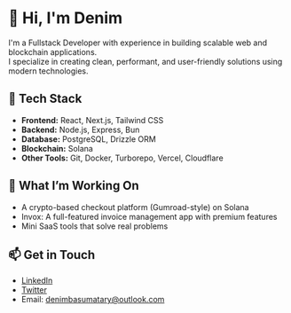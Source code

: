 # 👋 Hi, I'm Denim

I'm a Fullstack Developer with experience in building scalable web and blockchain applications.  
I specialize in creating clean, performant, and user-friendly solutions using modern technologies.

## 🔧 Tech Stack

- **Frontend:** React, Next.js, Tailwind CSS  
- **Backend:** Node.js, Express, Bun  
- **Database:** PostgreSQL, Drizzle ORM 
- **Blockchain:** Solana  
- **Other Tools:** Git, Docker, Turborepo, Vercel, Cloudflare

## 💼 What I’m Working On

- A crypto-based checkout platform (Gumroad-style) on Solana  
- Invox: A full-featured invoice management app with premium features  
- Mini SaaS tools that solve real problems

## 📫 Get in Touch

- [LinkedIn](https://www.linkedin.com/in/denim-basumatary-195765247/) 
- [Twitter](https://twitter.com/denimcodes)  
- Email: denimbasumatary@outlook.com
